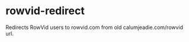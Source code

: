 rowvid-redirect
===============

Redirects RowVid users to rowvid.com from old calumjeadie.com/rowvid url.
